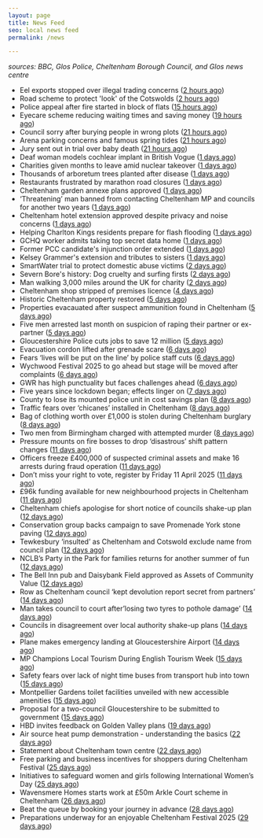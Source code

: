 ```yaml
---
layout: page
title: News Feed
seo: local news feed
permalink: /news

---
```


_sources: BBC, Glos Police, Cheltenham Borough Council, and Glos news centre_

<!-- news_marker starts -->
- Eel exports stopped over illegal trading concerns ([2 hours ago](https://www.bbc.com/news/articles/cvg7wl7jywzo))
- Road scheme to protect 'look' of the Cotswolds ([2 hours ago](https://www.bbc.com/news/articles/ckg1nmkdp8lo))
- Police appeal after fire started in block of flats ([15 hours ago](https://www.bbc.com/news/articles/cdde4qnddqvo))
- Eyecare scheme reducing waiting times and saving money ([19 hours ago](https://www.bbc.com/news/articles/c75dn5p29q5o))
- Council sorry after burying people in wrong plots ([21 hours ago](https://www.bbc.com/news/articles/c0r5895gpn7o))
- Arena parking concerns and famous spring tides ([21 hours ago](https://www.bbc.com/news/articles/c0jzwe1j2pgo))
- Jury sent out in trial over baby death ([21 hours ago](https://www.bbc.com/news/articles/cy5ryyd491wo))
- Deaf woman models cochlear implant in British Vogue ([1 days ago](https://www.bbc.com/news/articles/c3e4ydx8vvjo))
- Charities given months to leave amid nuclear takeover ([1 days ago](https://www.bbc.com/news/articles/ckgdg2x461ko))
- Thousands of arboretum trees planted after disease ([1 days ago](https://www.bbc.com/news/articles/czx4gr4v8p4o))
- Restaurants frustrated by marathon road closures ([1 days ago](https://www.bbc.com/news/articles/c4grqg74j9zo))
- Cheltenham garden annexe plans approved ([1 days ago](https://gloucesternewscentre.co.uk/cheltenham-garden-annexe-plans-approved/))
- ‘Threatening’ man banned from contacting Cheltenham MP and councils for another two years ([1 days ago](https://gloucesternewscentre.co.uk/threatening-man-banned-from-contacting-cheltenham-mp-and-councils-for-another-two-years/))
- Cheltenham hotel extension approved despite privacy and noise concerns ([1 days ago](https://gloucesternewscentre.co.uk/cheltenham-hotel-extension-approved-despite-privacy-and-noise-concerns/))
- Helping Charlton Kings residents prepare for flash flooding ([1 days ago](https://www.cheltenham.gov.uk/news/article/3000/helping_charlton_kings_residents_prepare_for_flash_flooding))
- GCHQ worker admits taking top secret data home ([1 days ago](https://www.bbc.com/news/articles/c5y6933pp9go))
- Former PCC candidate's injunction order extended ([1 days ago](https://www.bbc.com/news/articles/cde2yezdzn0o))
- Kelsey Grammer's extension and tributes to sisters ([1 days ago](https://www.bbc.com/news/articles/c5y6317vn99o))
- SmartWater trial to protect domestic abuse victims ([2 days ago](https://www.bbc.com/news/articles/cvg573zv3p8o))
- Severn Bore's history: Dog cruelty and surfing firsts ([2 days ago](https://www.bbc.com/news/articles/cx2e2501nk0o))
- Man walking 3,000 miles around the UK for charity ([2 days ago](https://www.bbc.com/news/articles/cz6dxnxqgw6o))
- Cheltenham shop stripped of premises licence ([4 days ago](https://gloucesternewscentre.co.uk/cheltenham-shop-stripped-of-premises-licence/))
- Historic Cheltenham property restored ([5 days ago](https://gloucesternewscentre.co.uk/historic-cheltenham-property-restored/))
- Properties evacauated after suspect ammunition found in Cheltenham ([5 days ago](https://gloucesternewscentre.co.uk/propeties-evacauated-after-suspect-ammuintion-found-in-cheltenham/))
- Five men arrested last month on suspicion of raping their partner or ex-partner ([5 days ago](https://gloucesternewscentre.co.uk/five-men-arrested-last-month-on-suspicion-of-raping-their-partner-or-ex-partner/))
- Gloucestershire Police cuts jobs to save 12 million ([5 days ago](https://www.bbc.co.uk/sounds/play/p0l0mzhx))
- Evacuation cordon lifted after grenade scare ([6 days ago](https://gloucesternewscentre.co.uk/evacuation-cordon-lifted-after-grenade-scare/))
- Fears ‘lives will be put on the line’ by police staff cuts ([6 days ago](https://gloucesternewscentre.co.uk/fears-lives-will-be-put-on-the-line-by-police-staff-cuts/))
- Wychwood Festival 2025 to go ahead but stage will be moved after complaints ([6 days ago](https://gloucesternewscentre.co.uk/wychwood-festival-2025-to-go-ahead-but-stage-will-be-moved-after-complaints/))
- GWR has high punctuality but faces challenges ahead ([6 days ago](https://www.bbc.co.uk/sounds/play/p0l0f06h))
- Five years since lockdown began; effects linger on ([7 days ago](https://www.bbc.co.uk/sounds/play/p0l08789))
- County to lose its mounted police unit in cost savings plan ([8 days ago](https://gloucesternewscentre.co.uk/county-to-lose-its-mounted-police-unit-in-cost-savings-plan/))
- Traffic fears over ‘chicanes’ installed in Cheltenham ([8 days ago](https://gloucesternewscentre.co.uk/traffic-fears-over-chicanes-installed-in-cheltenham/))
- Bag of clothing worth over £1,000 is stolen during Cheltenham burglary ([8 days ago](https://gloucesternewscentre.co.uk/bag-of-clothing-worth-over-1000-is-stolen-during-cheltenham-burglary/))
- Two men from Birmingham charged with attempted murder ([8 days ago](https://gloucesternewscentre.co.uk/two-men-from-birmingham-charged-with-attempted-murder/))
- Pressure mounts on fire bosses to drop ‘disastrous’ shift pattern changes ([11 days ago](https://gloucesternewscentre.co.uk/pressure-mounts-on-fire-bosses-to-drop-disastrous-shift-pattern-changes/))
- Officers freeze £400,000 of suspected criminal assets and make 16 arrests during fraud operation ([11 days ago](https://gloucesternewscentre.co.uk/officers-freeze-400000-of-suspected-criminal-assets-and-make-16-arrests-during-fraud-operation/))
- Don’t miss your right to vote, register by Friday 11 April 2025 ([11 days ago](https://www.cheltenham.gov.uk/news/article/2999/dont_miss_your_right_to_vote_register_by_friday_11_april_2025))
- £96k funding available for new neighbourhood projects in Cheltenham ([11 days ago](https://www.cheltenham.gov.uk/news/article/2998/96k_funding_available_for_new_neighbourhood_projects_in_cheltenham))
- Cheltenham chiefs apologise for short notice of councils shake-up plan ([12 days ago](https://gloucesternewscentre.co.uk/cheltenham-chiefs-apologise-for-short-notice-of-councils-shake-up-plan/))
- Conservation group backs campaign to save Promenade York stone paving ([12 days ago](https://gloucesternewscentre.co.uk/conservation-group-backs-campaign-to-save-promenade-york-stone-paving/))
- Tewkesbury ‘insulted’ as Cheltenham and Cotswold exclude name from council plan ([12 days ago](https://gloucesternewscentre.co.uk/tewkesbury-insulted-as-cheltenham-and-cotswold-exclude-name-from-council-plan/))
- NCLB’s Party in the Park for families returns for another summer of fun ([12 days ago](https://www.cheltenham.gov.uk/news/article/2997/nclbs_party_in_the_park_for_families_returns_for_another_summer_of_fun))
- The Bell Inn pub and Daisybank Field approved as Assets of Community Value ([12 days ago](https://www.cheltenham.gov.uk/news/article/2996/the_bell_inn_pub_and_daisybank_field_approved_as_assets_of_community_value))
- Row as Cheltenham council ‘kept devolution report secret from partners’ ([14 days ago](https://gloucesternewscentre.co.uk/row-as-cheltenham-council-kept-devolution-report-secret-from-partners/))
- Man takes council to court after’losing two tyres to pothole damage’ ([14 days ago](https://gloucesternewscentre.co.uk/man-takes-council-to-court-afterlosing-two-tyres-to-pothole-damage/))
- Councils in disagreement over local authority shake-up plans ([14 days ago](https://gloucesternewscentre.co.uk/councils-in-disagreement-over-local-authority-shake-up-plans/))
- Plane makes emergency landing at Gloucestershire Airport ([14 days ago](https://gloucesternewscentre.co.uk/plane-makes-emergency-landing-at-gloucestershire-airport/))
- MP Champions Local Tourism During English Tourism Week ([15 days ago](https://gloucesternewscentre.co.uk/mp-champions-local-tourism-during-english-tourism-week/))
- Safety fears over lack of night time buses from transport hub into town ([15 days ago](https://gloucesternewscentre.co.uk/safety-fears-over-lack-of-night-time-buses-from-transport-hub-into-town/))
- Montpellier Gardens toilet facilities unveiled with new accessible amenities ([15 days ago](https://www.cheltenham.gov.uk/news/article/2995/montpellier_gardens_toilet_facilities_unveiled_with_new_accessible_amenities))
- Proposal for a two-council Gloucestershire to be submitted to government ([15 days ago](https://www.cheltenham.gov.uk/news/article/2994/proposal_for_a_two-council_gloucestershire_to_be_submitted_to_government))
- HBD invites feedback on Golden Valley plans ([19 days ago](https://www.cheltenham.gov.uk/news/article/2993/hbd_invites_feedback_on_golden_valley_plans))
- Air source heat pump demonstration - understanding the basics ([22 days ago](https://www.cheltenham.gov.uk/news/article/2992/air_source_heat_pump_demonstration_-_understanding_the_basics))
- Statement about Cheltenham town centre ([22 days ago](https://www.cheltenham.gov.uk/news/article/2991/statement_about_cheltenham_town_centre))
- Free parking and business incentives for shoppers during Cheltenham Festival ([25 days ago](https://www.cheltenham.gov.uk/news/article/2990/free_parking_and_business_incentives_for_shoppers_during_cheltenham_festival))
- Initiatives to safeguard women and girls following International Women’s Day ([25 days ago](https://www.cheltenham.gov.uk/news/article/2989/initiatives_to_safeguard_women_and_girls_following_international_womens_day))
- Wavensmere Homes starts work at £50m Arkle Court scheme in Cheltenham ([26 days ago](https://www.cheltenham.gov.uk/news/article/2988/wavensmere_homes_starts_work_at_50m_arkle_court_scheme_in_cheltenham))
- Beat the queue by booking your journey in advance ([28 days ago](https://www.cheltenham.gov.uk/news/article/2987/beat_the_queue_by_booking_your_journey_in_advance))
- Preparations underway for an enjoyable Cheltenham Festival 2025 ([29 days ago](https://www.cheltenham.gov.uk/news/article/2986/preparations_underway_for_an_enjoyable_cheltenham_festival_2025))

<!-- news_marker ends -->
